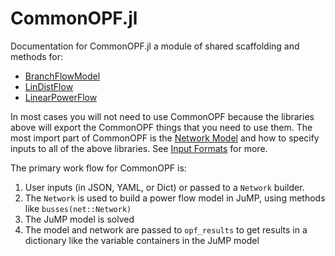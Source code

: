 # CommonOPF.jl

Documentation for CommonOPF.jl a module of shared scaffolding and methods for:
- [BranchFlowModel](https://github.com/NLaws/BranchFlowModel.jl)
- [LinDistFlow](https://github.com/NLaws/LinDistFlow)
- [LinearPowerFlow](https://github.com/NLaws/LinearPowerFlow.jl)

In most cases you will not need to use CommonOPF because the libraries above will export the
CommonOPF things that you need to use them. The most import part of CommonOPF is the [Network Model](@ref)
and how to specify inputs to all of the above libraries. See [Input Formats](@ref) for more.

The primary work flow for CommonOPF is:
1. User inputs (in JSON, YAML, or Dict) or passed to a `Network` builder.
2. The `Network` is used to build a power flow model in JuMP, using methods like `busses(net::Network)`
3. The JuMP model is solved
4. The model and network are passed to `opf_results` to get results in a dictionary like the
   variable containers in the JuMP model